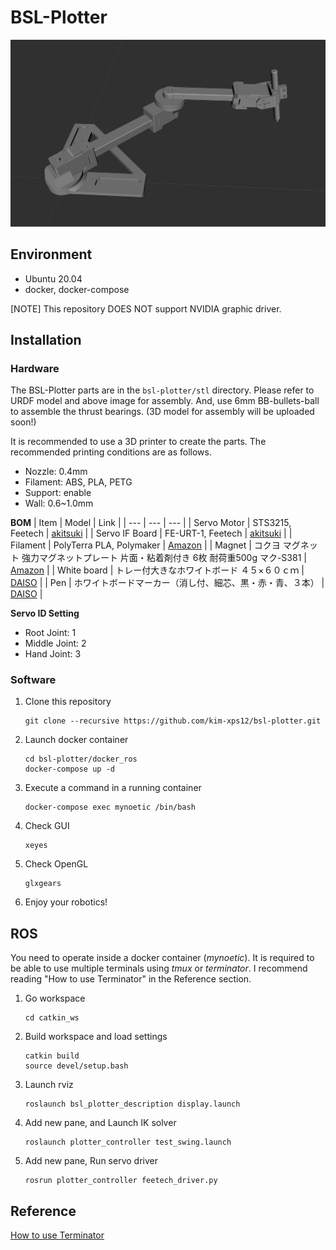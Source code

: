 # BSL-Plotter

![3D model](./bsl-plotter.png)

## Environment
- Ubuntu 20.04
- docker, docker-compose

[NOTE]
This repository DOES NOT support NVIDIA graphic driver.

## Installation
### Hardware
The BSL-Plotter parts are in the `bsl-plotter/stl` directory. Please refer to URDF model and above image for assembly. And, use 6mm BB-bullets-ball to assemble the thrust bearings.
(3D model for assembly will be uploaded soon!)

It is recommended to use a 3D printer to create the parts. The recommended printing conditions are as follows.
- Nozzle: 0.4mm
- Filament: ABS, PLA, PETG
- Support: enable
- Wall: 0.6~1.0mm

**BOM**
| Item | Model | Link |
| --- | --- | --- |
| Servo Motor | STS3215, Feetech | [akitsuki](https://akizukidenshi.com/catalog/g/gM-16312/) |
| Servo IF Board | FE-URT-1, Feetech  | [akitsuki](https://akizukidenshi.com/catalog/g/gM-16295/) |
| Filament | PolyTerra PLA, Polymaker | [Amazon](https://amzn.to/4028WbJ) |
| Magnet | コクヨ マグネット 強力マグネットプレート 片面・粘着剤付き 6枚 耐荷重500g マク-S381 | [Amazon](https://amzn.to/3FkPehZ) |
| White board | トレー付大きなホワイトボード ４５×６０ｃｍ | [DAISO](https://jp.daisonet.com/products/4549131460452?_pos=28&_sid=489c126bd&_ss=r) |
| Pen | ホワイトボードマーカー（消し付、細芯、黒・赤・青、３本） | [DAISO](https://jp.daisonet.com/products/4549892198038?_pos=15&_sid=5683c238f&_ss=r) |

**Servo ID Setting**
- Root Joint: 1
- Middle Joint: 2
- Hand Joint: 3

### Software
1. Clone this repository
    ```
    git clone --recursive https://github.com/kim-xps12/bsl-plotter.git
    ```

1. Launch docker container
    ```
    cd bsl-plotter/docker_ros
    docker-compose up -d
    ```

1. Execute a command in a running container
    ```
    docker-compose exec mynoetic /bin/bash
    ```

1. Check GUI
    ```
    xeyes
    ```

1. Check OpenGL
    ```
    glxgears
    ```

1. Enjoy your robotics!

## ROS 
You need to operate inside a docker container (*mynoetic*).
It is required to be able to use multiple terminals using *tmux* or *terminator*. I recommend reading "How to use Terminator" in the Reference section.

1. Go workspace
    ```
    cd catkin_ws
    ```
1. Build workspace and load settings
    ```
    catkin build
    source devel/setup.bash
    ```

1. Launch rviz
    ```
    roslaunch bsl_plotter_description display.launch
    ```
1. Add new pane, and Launch IK solver
    ```
    roslaunch plotter_controller test_swing.launch 
    ```
1. Add new pane, Run servo driver
    ```
    rosrun plotter_controller feetech_driver.py
    ```

## Reference
[How to use Terminator](terminator/how_to_use_terminator.md)
